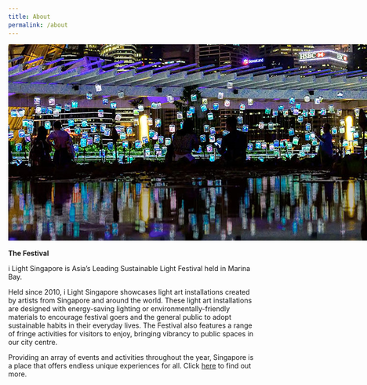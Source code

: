 ```yaml
---
title: About
permalink: /about
---
```


<div style="width:800px"><img src="/images/ilsgaboutbanner(F).jpg" alt="i Light Singapore" /></div>

**The Festival**

i Light Singapore is Asia’s Leading Sustainable Light Festival held in Marina Bay.

Held since 2010, i Light Singapore showcases light art installations created by artists from Singapore and around the world. These light art installations are designed with energy-saving lighting or environmentally-friendly materials to encourage festival goers and the general public to adopt sustainable habits in their everyday lives. The Festival also features a range of fringe activities for visitors to enjoy, bringing vibrancy to public spaces in our city centre.

Providing an array of events and activities throughout the year, Singapore is a place that offers endless unique experiences for all. Click [here](https://www.ura.gov.sg) to find out more. 
